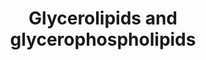 ---
annotations:
- type: Pathway Ontology
  value: glycerophospholipid metabolic pathway
- type: Pathway Ontology
  value: glycerolipid metabolic pathway
authors:
- Eoinfahy
- Ryanmiller
- Egonw
- DeSl
- Eweitz
- Conroy lipids
communities:
- Lipids
description: This pathway is inspired by the Lipidmaps>Glycerolipids and Glycerophospholipids
  Pathways expended pathway display [https://lipidmaps.org/resources/pathways/vanted.php].
  Glycerolipids are composed of mono-, di-, and tri-substituted glycerols, which all
  function as energy storage.  Glycerophospholipids are also based on glycerol phospholipids,
  and serve as the main component of biological membranes.
last-edited: 2021-06-11
organisms:
- Mus musculus
redirect_from:
- /index.php/Pathway:WP4345
- /instance/WP4345
schema-jsonld:
- '@context': https://schema.org/
  '@id': https://wikipathways.github.io/pathways/WP4345.html
  '@type': Dataset
  creator:
    '@type': Organization
    name: WikiPathways
  description: This pathway is inspired by the Lipidmaps>Glycerolipids and Glycerophospholipids
    Pathways expended pathway display [https://lipidmaps.org/resources/pathways/vanted.php].
    Glycerolipids are composed of mono-, di-, and tri-substituted glycerols, which
    all function as energy storage.  Glycerophospholipids are also based on glycerol
    phospholipids, and serve as the main component of biological membranes.
  keywords:
  - LPI
  - Pnpla3
  - Pcyt1a
  - Agpat4
  - 1-acyl-LPC
  - LPE
  - Chkb
  - Pla2g1b
  - Cdipt
  - Crls1
  - Cds1
  - Chpt1
  - Pisd
  - Etn-P
  - 1-acyl-LPA
  - Dgkz
  - PE-Me2
  - CDP-Etn
  - CoA(20:1)
  - Pcyt2
  - Ptdss1
  - Glycerol-3-P
  - PI
  - TAG
  - CoA(18:0)
  - PA
  - PC
  - Agpat6
  - CL
  - CoA(16:0)
  - CoA
  - Dgat2
  - 1-acyl-PE
  - LCL
  - Choline
  - PG
  - Dgat1
  - Etnk1
  - CDP-DAG
  - Pemt
  - LPG
  - CDP-Choline
  - Gpam
  - Ptdss2
  - PS
  - CoA(18:1)
  - LPS
  - CoA(20:0)
  - Pnpla2
  - Choline-P
  - CoA(20:4)
  - PPap2a
  - PE
  - Pld1
  - DAG
  - PGP
  - Acyl-CoA
  - Etn
  - LPC
  - CoA(16:1)
  - PE-Me
  - 2-acyl-PA
  license: CC0
  name: Glycerolipids and glycerophospholipids
seo: CreativeWork
title: Glycerolipids and glycerophospholipids
wpid: WP4345
---